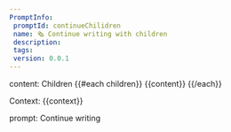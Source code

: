 ```yaml
---
PromptInfo:
 promptId: continueChilidren
 name: 🗞️ Continue writing with children 
 description:
 tags: 
 version: 0.0.1
---
```

content: 
Children 
{{#each children}} {{content}} {{/each}}

Context:
{{context}}

prompt:
Continue writing

